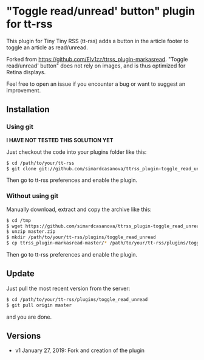 # "Toggle read/unread' button" plugin for tt-rss

This plugin for Tiny Tiny RSS (tt-rss) adds a button in the article footer to toggle an article as read/unread.

Forked from https://github.com/Elv1zz/ttrss_plugin-markasread. "Toggle read/unread' button" does not rely on images, and is thus optimized for Retina displays.

Feel free to open an issue if you encounter a bug or want to suggest an improvement.

## Installation

### Using git

**I HAVE NOT TESTED THIS SOLUTION YET**

Just checkout the code into your plugins folder like this:

```sh
$ cd /path/to/your/tt-rss
$ git clone git://github.com/simardcasanova/ttrss_plugin-toggle_read_unread plugins/toggle_read_unread
```

Then go to tt-rss preferences and enable the plugin.

### Without using git

Manually download, extract and copy the archive like this:
```sh
$ cd /tmp
$ wget https://github.com/simardcasanova/ttrss_plugin-toggle_read_unread/archive/master.zip
$ unzip master.zip
$ mkdir /path/to/your/tt-rss/plugins/toggle_read_unread
$ cp ttrss_plugin-markasread-master/* /path/to/your/tt-rss/plugins/toggle_read_unread
```

Then go to tt-rss preferences and enable the plugin.

## Update

Just pull the most recent version from the server:

```sh
$ cd /path/to/your/tt-rss/plugins/toggle_read_unread
$ git pull origin master
```

and you are done. 

## Versions

- v1 January 27, 2019: Fork and creation of the plugin